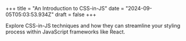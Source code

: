 +++
title = "An Introduction to CSS-in-JS"
date = "2024-09-05T05:03:53.934Z"
draft = false
+++

Explore CSS-in-JS techniques and how they can streamline your styling process within JavaScript frameworks like React.
        